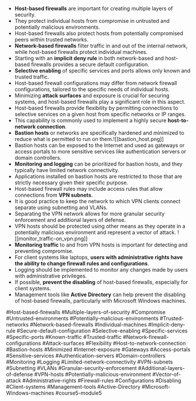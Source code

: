 - **Host-based firewalls** are important for creating multiple layers of security.
- They protect individual hosts from compromise in untrusted and potentially malicious environments.
- Host-based firewalls also protect hosts from potentially compromised peers within trusted networks.
- **Network-based firewalls** filter traffic in and out of the internal network, while host-based firewalls protect individual machines.
- Starting with an **implicit deny rule** in both network-based and host-based firewalls provides a secure default configuration.
- **Selective enabling** of specific services and ports allows only known and trusted traffic.
- Host-based firewall configurations may differ from network firewall configurations, tailored to the specific needs of individual hosts.
- Minimizing **attack surfaces** and exposure is crucial for securing systems, and host-based firewalls play a significant role in this aspect.
- Host-based firewalls provide flexibility by permitting connections to selective services on a given host from specific networks or IP ranges.
- This capability is commonly used to implement a highly secure **host-to-network connection**.
- **Bastion hosts** or networks are specifically hardened and minimized to reduce what is permitted to run on them.![[bastion_host.png]]
- Bastion hosts can be exposed to the Internet and used as gateways or access portals to more sensitive services like authentication servers or domain controllers.
- **Monitoring and logging** can be prioritized for bastion hosts, and they typically have limited network connectivity.
- Applications installed on bastion hosts are restricted to those that are strictly necessary given their specific purpose.
- Host-based firewall rules may include access rules that allow connections from **VPN subnets**.
- It is good practice to keep the network to which VPN clients connect separate using subnetting and VLANs.
- Separating the VPN network allows for more granular security enforcement and additional layers of defense.
- VPN hosts should be protected using other means as they operate in a potentially malicious environment and represent a vector of attack.
![[monitor_traffic-on_vpn.png]]
- **Monitoring traffic** to and from VPN hosts is important for detecting and preventing compromise.
- For client systems like laptops, **users with administrative rights have the ability to change firewall rules and configurations**.
- Logging should be implemented to monitor any changes made by users with administrative privileges.
- If possible, **prevent the disabling** of host-based firewalls, especially for client systems.
- Management tools like **Active Directory** can help prevent the disabling of host-based firewalls, particularly with Microsoft Windows machines.

  
#Host-based-firewalls #Multiple-layers-of-security #Compromise #Untrusted-environments #Potentially-malicious-environments #Trusted-networks #Network-based-firewalls #Individual-machines #Implicit-deny-rule #Secure-default-configuration #Selective-enabling #Specific-services #Specific-ports #Known-traffic #Trusted-traffic #Network-firewall-configurations #Attack-surfaces #Flexibility #Host-to-network-connection #Bastion-hosts #Minimized #Internet-exposure #Gateways #Access-portals #Sensitive-services #Authentication-servers #Domain-controllers #Monitoring #Logging #Limited-network-connectivity #VPN-subnets #Subnetting #VLANs #Granular-security-enforcement #Additional-layers-of-defense #VPN-hosts #Potentially-malicious-environment #Vector-of-attack #Administrative-rights #Firewall-rules #Configurations #Disabling #Client-systems #Management-tools #Active-Directory #Microsoft-Windows-machines #course5-module5 